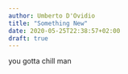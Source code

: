 ```yaml
---
author: Umberto D'Ovidio
title: "Something New"
date: 2020-05-25T22:38:57+02:00
draft: true
---
```


you gotta chill man